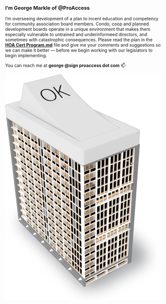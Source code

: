 ### I’m George Markle of @ProAccess
I’m overseeing development of a plan to incent education and competency for community association board members. Condo, coop and planned development boards operate in a unique environment that makes them especially vulnerable to untrained and underinformeed directors, and sometimes with catastrophic consequences. Please read the plan in the [**HOA Cert Program.md**](/HOA%20Cert%20Program.md) file and give me your comments and suggestions so we can make it better — before we begin working with our legislators to begin implementing.

You can reach me at <b>george @sign proaccess dot com</b> 📫

![image](images/Switch%20building.jpg)

